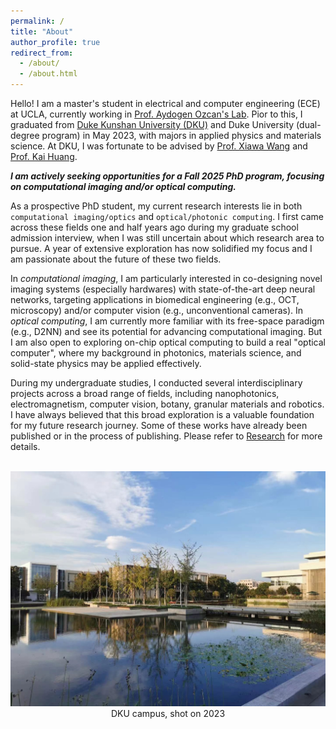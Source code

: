 ```yaml
---
permalink: /
title: "About"
author_profile: true
redirect_from: 
  - /about/
  - /about.html
---
```

Hello! I am a master's student in electrical and computer engineering (ECE) at UCLA, currently working in [Prof. Aydogen Ozcan's Lab](https://research.seas.ucla.edu/ozcan/). Pior to this, I graduated from [Duke Kunshan University (DKU)](https://www.dukekunshan.edu.cn/about/welcome-to-duke-kunshan-university/) and Duke University (dual-degree program) in May 2023, with majors in applied physics and materials science. At DKU, I was fortunate to be advised by [Prof. Xiawa Wang](https://scholars.duke.edu/person/xiawa.wang) and [Prof. Kai Huang](https://scholars.duke.edu/person/kai.huang186).  

***I am actively seeking opportunities for a Fall 2025 PhD program, focusing on computational imaging and/or optical computing.*** 

As a prospective PhD student, my current research interests lie in both `computational imaging/optics` and `optical/photonic computing`. I first came across these fields one and half years ago during my graduate school admission interview, when I was still uncertain about which research area to pursue. A year of extensive exploration has now solidified my focus and I am passionate about the future of these two fields. 

In *computational imaging*, I am particularly interested in co-designing novel imaging systems (especially hardwares) with state-of-the-art deep neural networks, targeting applications in biomedical engineering (e.g., OCT, microscopy) and/or computer vision (e.g., unconventional cameras). In *optical computing*, I am currently more familiar with its free-space paradigm (e.g., D2NN) and see its potential for advancing computational imaging. But I am also open to exploring on-chip optical computing to build a real "optical computer", where my background in photonics, materials science, and solid-state physics may be applied effectively.


During my undergraduate studies, I conducted several interdisciplinary projects across a broad range of fields, including nanophotonics, electromagnetism, computer vision, botany, granular materials and robotics. I have always believed that this broad exploration is a valuable foundation for my future research journey. Some of these works have already been published or in the process of publishing. Please refer to [Research](https://shihepan.github.io/research/) for more details.


<br>

<center><img src="/images/DKU.png" alt="DKU Campus, shot on 2023" width="550"/></center>  
<center>DKU campus, shot on 2023</center>


